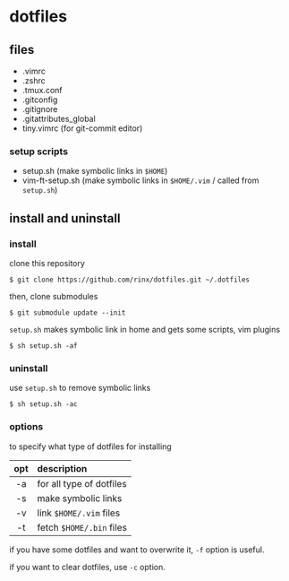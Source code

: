 # dotfiles

## files

* .vimrc
* .zshrc
* .tmux.conf
* .gitconfig
* .gitignore
* .gitattributes\_global
* tiny.vimrc (for git-commit editor)

### setup scripts

* setup.sh (make symbolic links in `$HOME`)
* vim-ft-setup.sh (make symbolic links in `$HOME/.vim` / called from `setup.sh`)

## install and uninstall

### install

clone this repository

    $ git clone https://github.com/rinx/dotfiles.git ~/.dotfiles

then, clone submodules

    $ git submodule update --init

`setup.sh` makes symbolic link in home and gets some scripts, vim plugins

    $ sh setup.sh -af

### uninstall

use `setup.sh` to remove symbolic links

    $ sh setup.sh -ac

### options

to specify what type of dotfiles for installing

|opt | description              |
|:--:|:-------------------------|
| -a | for all type of dotfiles |
| -s | make symbolic links      |
| -v | link `$HOME/.vim` files  |
| -t | fetch `$HOME/.bin` files |

if you have some dotfiles and want to overwrite it, `-f` option is useful.

if you want to clear dotfiles, use `-c` option.


